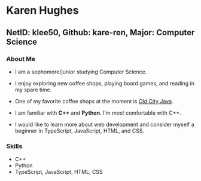 # Karen Hughes
## **NetID:** klee50, **Github:** kare-ren, **Major:** Computer Science

### About Me
- I am a sophomore/junior studying Computer Science.
- I enjoy exploring new coffee shops, playing board games, and reading in my spare time.
- One of my favorite coffee shops at the moment is [Old City Java](https://oldcityjava.com).

- I am familiar with **C++** and **Python**. I'm *most* comfortable with C++. 
- I would like to learn more about web development and consider myself a beginner in TypeScript, JavaScript, HTML, and CSS.

### Skills
- C++
- Python
- TypeScript, JavaScript, HTML, CSS
